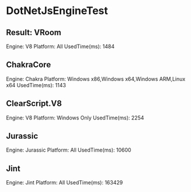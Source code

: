 # DotNetJsEngineTest

Result:
VRoom
------------
Engine: V8
Platform: All
UsedTime(ms): 1484

ChakraCore
------------
Engine: Chakra
Platform: Windows x86,Windows x64,Windows ARM,Linux x64
UsedTime(ms): 1143

ClearScript.V8
------------
Engine: V8
Platform: Windows Only
UsedTime(ms): 2254

Jurassic
------------
Engine: Jurassic
Platform: All
UsedTime(ms): 10600

Jint
------------
Engine: Jint
Platform: All
UsedTime(ms): 163429
